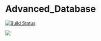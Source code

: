 # Advanced_Database

[![Build Status](http://192.168.1.14:8080/buildStatus/icon?job=NodeJS_BookShopApp)](http://192.168.1.14:8080/buildStatus/icon?job=NodeJS_BookShopApp)

<a href='http://192.168.1.14:8080/buildStatus/icon?job=NodeJS_BookShopApp'><img src='http://192.168.1.14:8080/buildStatus/icon?job=NodeJS_BookShopApp'></a>

